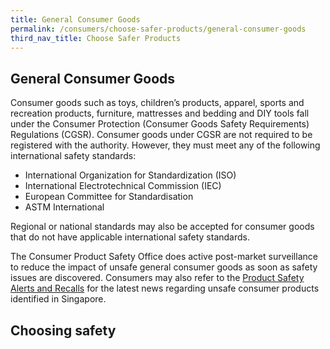 ```yaml
---
title: General Consumer Goods
permalink: /consumers/choose-safer-products/general-consumer-goods
third_nav_title: Choose Safer Products
---
```

## General Consumer Goods
Consumer goods such as toys, children’s products, apparel, sports and recreation products, furniture, mattresses and bedding and DIY tools fall under the Consumer Protection (Consumer Goods Safety Requirements) Regulations (CGSR). Consumer goods under CGSR are not required to be registered with the authority. However, they must meet any of the following international safety standards:

* International Organization for Standardization (ISO)
* International Electrotechnical Commission (IEC)
* European Committee for Standardisation
* ASTM International

Regional or national standards may also be accepted for consumer goods that do not have applicable international safety standards.

The Consumer Product Safety Office does active post-market surveillance to reduce the impact of unsafe general consumer goods as soon as safety issues are discovered. Consumers may also refer to the [Product Safety Alerts and Recalls](https://www.enterprisesg.gov.sg/quality-standards/consumer-protection/for-consumers/product-safety-alerts-and-recalls) for the latest news regarding unsafe consumer products identified in Singapore. 

## Choosing safety
